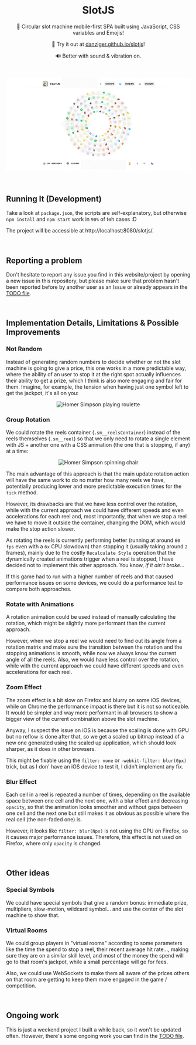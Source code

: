 <h1 align="center">SlotJS</h1>

<p align="center">
    🎰 Circular slot machine mobile-first SPA built using JavaScript, CSS variables and Emojis!
</p><p align="center">
    🚀 Try it out at <a href="https://danziger.github.io/slotjs">danziger.github.io/slotjs</a>!
</p><p align="center">
    🔊 Better with sound & vibration on.
</p>

<br />

<p align="center">
    <a href="https://danziger.github.io/slotjs" target="_blank">
        <img src="./static/screenshots/slotjs.png" />
    </a>
</p>

<br />

## Running It (Development)

Take a look at `package.json`, the scripts are self-explanatory, but otherwise `npm install` and `npm start` work in `90%` of teh cases :D

The project will be accessible at http://localhost:8080/slotjs/.

<br />

## Reporting a problem

Don't hesitate to report any issue you find in this website/project by opening a new issue in this repository, but please make sure that problem hasn't been reported before by another user as an Issue or already appears in the [TODO file](./TODO).

<br />

## Implementation Details, Limitations & Possible Improvements

### Not Random

Instead of generating random numbers to decide whether or not the slot machine is going to give a price, this one works in a more predictable way, where the ability of an user to stop it at the right spot actually influences their ability to get a prize, which I think is also more engaging and fair for them. Imagine, for example, the tension when having just one symbol left to get the jackpot, it's all on you:

<p align="center">
    <img src="https://media2.giphy.com/media/xT5LMBHU0riscTRfXO/giphy.gif?cid=3640f6095c31f9a143544144495694c3" alt="Homer Simpson playing roulette" />
</p>

### Group Rotation

We could rotate the reels container (`.sm__reelsContainer`) instead of the reels themselves (`.sm__reel`) so that we only need to rotate a single element with JS + another one with a CSS animation (the one that is stopping, if any) at a time:

<p align="center">
    <img src="https://media.giphy.com/media/qqtvGYCjDNwac/giphy.gif" alt="Homer Simpson spinning chair" />
</p>

The main advantage of this approach is that the main update rotation action will have the same work to do no matter how many reels we have, potentially producing lower and more predictable execution times for the `tick` method.

However, its drawbacks are that we have less control over the rotation, while with the current approach we could have different speeds and even accelerations for each reel and, most importantly, that when we stop a reel we have to move it outside the container, changing the DOM, which would make the stop action slower.

As rotating the reels is currently performing better (running at around `60 fps` even with a `6x` CPU slowdown) than stopping it (usually taking around `2` frames), mainly due to the costly `Recalculate Style` operation that the dynamically created animations trigger when a reel is stopped, I have decided not to implement this other approach. You know, _if it ain't broke..._

If this game had to run with a higher number of reels and that caused performance issues on some devices, we could do a performance test to compare both approaches.

### Rotate with Animations

A rotation animation could be used instead of manually calculating the rotation, which might be slightly more performant than the current approach.

However, when we stop a reel we would need to find out its angle from a rotation matrix and make sure the transition between the rotation and the stopping animations is smooth, while now we always know the current angle of all the reels. Also, we would have less control over the rotation, while with the current approach we could have different speeds and even accelerations for each reel.

### Zoom Effect

The zoom effect is a bit slow on Firefox and blurry on some iOS devices, while on Chrome the performance impact is there but it is not so noticeable. It would be simpler and way more performant in all browsers to show a bigger view of the current combination above the slot machine.

Anyway, I suspect the issue on iOS is because the scaling is done with GPU but no reflow is done after that, so we get a scaled up bitmap instead of a new one generated using the scaled up application, which should look sharper, as it does in other browsers.

This might be fixable using the `filter: none` or `-webkit-filter: blur(0px)` trick, but as I don' have an iOS device to test it, I didn't implement any fix.

### Blur Effect

Each cell in a reel is repeated a number of times, depending on the available space between one cell and the next one, with a blur effect and decreasing `opacity`, so that the animation looks smoother and without gaps between one cell and the next one but still makes it as obvious as possible where the real cell (the non-faded one) is.

However, it looks like `filter: blur(Npx)` is not using the GPU on Firefox, so it causes major performance issues. Therefore, this effect is not used on Firefox, where only `opacity` is changed.

<br />

## Other ideas

### Special Symbols

We could have special symbols that give a random bonus: immediate prize, multipliers, slow-motion, wildcard symbol... and use the center of the slot machine to show that.

### Virtual Rooms

We could group players in "virtual rooms" according to some parameters like the time the spend to stop a reel, their recent average hit rate..., making sure they are on a similar skill level, and most of the money the spend will go to that room's jackpot, while a small percentage will go for fees.

Also, we could use WebSockets to make them all aware of the prices others on that room are getting to keep them more engaged in the game / competition.

<br />

## Ongoing work

This is just a weekend project I built a while back, so it won't be updated often. However, there's some ongoing work you can find in the [TODO file](./TODO).

<br />
